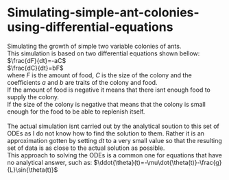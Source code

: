 # Simulating-simple-ant-colonies-using-differential-equations
Simulating the growth of simple two variable colonies of ants.<br/>
This simulation is based on two differential equations shown bellow:<br/>
$\frac{dF}{dt}=-aC$<br/>
$\frac{dC}{dt}=bF$<br/>
where $F$ is the amount of food, $C$ is the size of the colony and the coefficients $a$ and $b$ are traits of the colony and food.<br/>
If the amount of food is negative it means that there isnt enough food to supply the colony.<br/>
If the size of the colony is negative that means that the colony is small enough for the food to be able to replenish itself.<br/>
<br/>
The actual simulation isnt carried out by the analytical soution to this set of ODEs as I do not know how to find the solution to them. Rather it is an approximation gotten by setting $dt$ to a very small value so that the resulting set of data is as close to the actual solution as possible.<br/>
This approach to solving the ODEs is a common one for equations that have no analytical answer, such as: $\ddot{\theta}(t)=-\mu\dot{\theta(t)}-\frac{g}{L}\sin{\theta(t)}$
